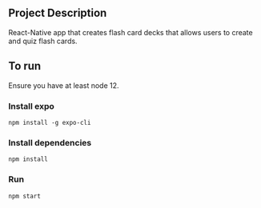 ## Project Description

React-Native app that creates flash card decks that allows users to create and quiz flash cards.

## To run

Ensure you have at least node 12.

### Install expo

`npm install -g expo-cli`

### Install dependencies

`npm install`

### Run

`npm start`

